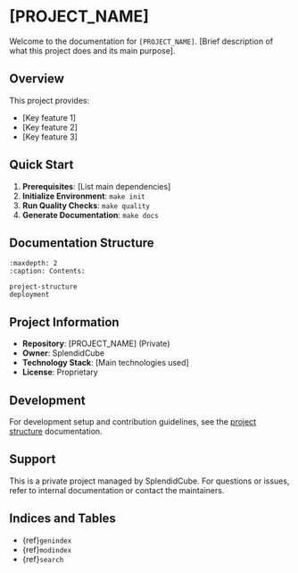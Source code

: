 # [PROJECT_NAME]

Welcome to the documentation for `[PROJECT_NAME]`. [Brief description of what this project does and its main purpose].

## Overview

This project provides:

- [Key feature 1]
- [Key feature 2]
- [Key feature 3]

## Quick Start

1. **Prerequisites**: [List main dependencies]
2. **Initialize Environment**: `make init`
3. **Run Quality Checks**: `make quality`
4. **Generate Documentation**: `make docs`

## Documentation Structure

```{toctree}
:maxdepth: 2
:caption: Contents:

project-structure
deployment
```

## Project Information

- **Repository**: [PROJECT_NAME] (Private)
- **Owner**: SplendidCube
- **Technology Stack**: [Main technologies used]
- **License**: Proprietary

## Development

For development setup and contribution guidelines, see the [project structure](project-structure.md) documentation.

## Support

This is a private project managed by SplendidCube. For questions or issues, refer to internal documentation or contact the maintainers.

## Indices and Tables

- {ref}`genindex`
- {ref}`modindex`
- {ref}`search`
